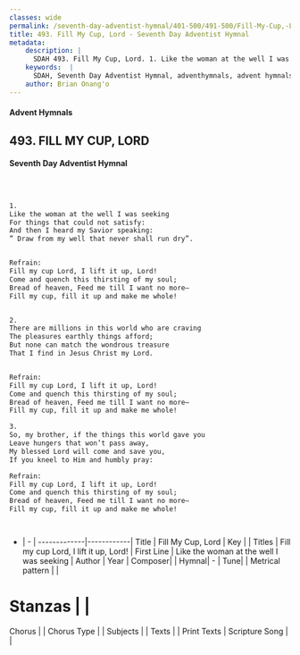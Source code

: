 ```yaml
---
classes: wide
permalink: /seventh-day-adventist-hymnal/401-500/491-500/Fill-My-Cup,-Lord/
title: 493. Fill My Cup, Lord - Seventh Day Adventist Hymnal
metadata:
    description: |
      SDAH 493. Fill My Cup, Lord. 1. Like the woman at the well I was seeking For things that could not satisfy: And then I heard my Savior speaking: ” Draw from my well that never shall run dry”. 
    keywords:  |
      SDAH, Seventh Day Adventist Hymnal, adventhymnals, advent hymnals, Fill My Cup, Lord, Like the woman at the well I was seeking ,Fill my cup Lord, I lift it up, Lord!
    author: Brian Onang'o
---
```


#### Advent Hymnals
## 493. FILL MY CUP, LORD
#### Seventh Day Adventist Hymnal

```txt



1.
Like the woman at the well I was seeking
For things that could not satisfy:
And then I heard my Savior speaking:
” Draw from my well that never shall run dry”.


Refrain:
Fill my cup Lord, I lift it up, Lord!
Come and quench this thirsting of my soul;
Bread of heaven, Feed me till I want no more–
Fill my cup, fill it up and make me whole!


2.
There are millions in this world who are craving
The pleasures earthly things afford;
But none can match the wondrous treasure
That I find in Jesus Christ my Lord.


Refrain:
Fill my cup Lord, I lift it up, Lord!
Come and quench this thirsting of my soul;
Bread of heaven, Feed me till I want no more–
Fill my cup, fill it up and make me whole!

3.
So, my brother, if the things this world gave you
Leave hungers that won’t pass away,
My blessed Lord will come and save you,
If you kneel to Him and humbly pray:

Refrain:
Fill my cup Lord, I lift it up, Lord!
Come and quench this thirsting of my soul;
Bread of heaven, Feed me till I want no more–
Fill my cup, fill it up and make me whole!




```

- |   -  |
-------------|------------|
Title | Fill My Cup, Lord |
Key |  |
Titles | Fill my cup Lord, I lift it up, Lord! |
First Line | Like the woman at the well I was seeking |
Author | 
Year | 
Composer|  |
Hymnal|  - |
Tune|  |
Metrical pattern | |
# Stanzas |  |
Chorus |  |
Chorus Type |  |
Subjects |  |
Texts |  |
Print Texts | 
Scripture Song |  |
  
